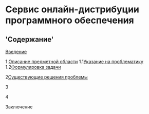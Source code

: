 # Сервис онлайн-дистрибуции программного обеспечения
## 'Содержание'
[Введение](#введение)

1 [Описание предметной области](#по)
1.1[Указание на проблематику](#проблематика) 
1.2[Формулировка задачи](#формулировка_задачи)

2[Существующие решения проблемы](#решения_проблемы)

3

4

Заключение
